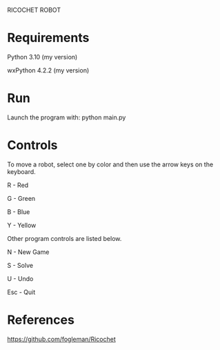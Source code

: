 RICOCHET ROBOT

# Requirements
Python 3.10 (my version)

wxPython 4.2.2 (my version)

# Run
Launch the program with: python main.py

# Controls
To move a robot, select one by color and then use the arrow keys on the keyboard.

R - Red

G - Green

B - Blue

Y - Yellow

Other program controls are listed below.

N - New Game

S - Solve

U - Undo

Esc - Quit

# References
https://github.com/fogleman/Ricochet